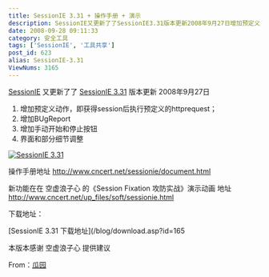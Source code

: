 ```yaml
---
title: SessionIE 3.31 + 操作手册 + 演示
description: SessionIE又更新了了SessionIE3.31版本更新2008年9月27日增加预定义动作，即获得session后执行预定义的httprequest；增加BUgReport增加手动开始和停止按钮界面和部分细节调整
date: 2008-09-28 09:11:33
category: 安全工具
tags: ['SessionIE', '工具共享']
post_id: 623
alias: SessionIE-3.31
ViewNums: 3165
---
```


[SessionIE](/tags/SessionIE) 又更新了了
[SessionIE 3.31](/blog/sessionie-331) 版本更新 2008年9月27日

1. 增加预定义动作，即获得session后执行预定义的httprequest；
2. 增加BUgReport
3. 增加手动开始和停止按钮
4. 界面和部分细节调整

[![SessionIE 3.31](http://i3.6.cn/cvbnm/ed/1a/4a/4e3d866b5ba65d80334177e33b2341c6.jpg)](/blog/sessionie-331)

操作手册地址
<http://www.cncert.net/sessionie/document.html>

新功能在在 空虚浪子心 的《Session Fixation 攻防实战》演示动画 地址
<http://www.cncert.net/up_files/soft/sessionie.html>

下载地址：

[SessionIE 3.31 下载地址](/blog/download.asp?id=165

本版本感谢 空虚浪子心 提供建议

From：[瓜园](http://hi.baidu.com/cnqing "笑月的空间 http://hi.baidu.com/cnqing")

